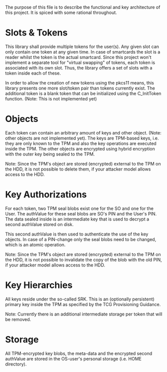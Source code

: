 The purpose of this file is to describe the functional and key architecture of
this project. It is spiced with some rational throughout.

# Slots & Tokens

This library shall provide multiple tokens for the user(s). Any given slot can
only contain one token at any given time. In case of smartcards the slot is a
reader whilst the token is the actual smartcard. Since this project won't
implement a separate tool for "virtual swapping" of tokens, each token is
associated with its own slot. Thus, the library offers a set of slots with a
token inside each of these.

In order to allow the creation of new tokens using the pkcs11 means, this
library presents one more slot/token pair than tokens currently exist. The
additional token is a blank token that can be initialized using the C_InitToken
function.
(Note: This is not implemented yet)

# Objects

Each token can contain an arbitrary amount of keys and other object. (Note:
other objects are not implemented yet). The keys are TPM-based keys, i.e. they
are only known to the TPM and also the key operations are executed inside the
TPM. The other objects are encrypted using hybrid encryption with the outer
key being sealed to the TPM.

Note: Since the TPM's object are stored (encrypted) external to the TPM on the
HDD, it is not possible to delete them, if your attacker model allows access to
the HDD.

# Key Authorizations

For each token, two TPM seal blobs exist one for the SO and one for the User.
The authValue for these seal blobs are SO's PIN and the User's PIN. The data
sealed inside is an intermediate key that is used to decrypt a second authValue
stored on disk.

This second authValue is then used to authenticate the use of
the key objects. In case of a PIN-change only the seal blobs need to be changed,
which is an atomic operation.

Note: Since the TPM's object are stored (encrypted) external to the TPM on the
HDD, it is not possible to invalidate the copy of the blob with the old PIN, if
your attacker model allows access to the HDD.

# Key Hierarchies

All keys reside under the so-called SRK. This is an (optionally persistent)
primary key inside the TPM as specified by the TCG Provisioning Guidance.

Note: Currently there is an additional intermediate storage per token that will
be removed.

# Storage

All TPM-encrypted key blobs, the meta-data and the encrypted second authValue
are stored in the OS-user's personal storage (i.e. HOME directory).





